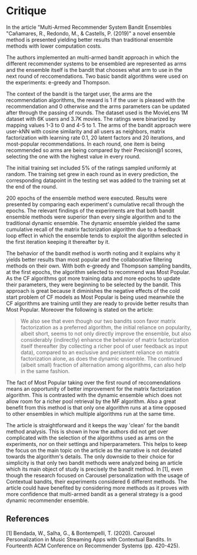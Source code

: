 # Critique

In the article "Multi-Armed Recommender System Bandit Ensembles "Cañamares, R., Redondo, M., & Castells, P. (2019)" a novel ensemble method is presented yielding better results than traditional ensemble methods with lower computation costs.

The authors implemented an multi-armed bandit approach in which the different recommender systems to be ensembled are represented as arms and the ensemble itself is the bandit that chooses what arm to use in the next round of reccomendations. Two basic bandit algorithms were used on the experiments: e-greedy and Thompson.

The context of the bandit is the target user, the arms are the recommendation algorithms, the reward is 1 if the user is pleased with the recommendation and 0 otherwise and the arms parameters can be updated after through the passing of rounds. The dataset used is the MovieLens 1M dataset with 6K users and 3.7K movies. The ratings were binarized by mapping values 1-3 to 0 and 4-5 to 1. The arms of the bandit approach were user-kNN with cosine similarity and all users as neighbors, matrix factorization with learning rate 0.1, 20 latent factors and 20 iterations, and most-popular recommendations. In each round, one item is being recommended so arms are being compared by their Precision@1 scores, selecting the one with the highest value in every round.

The initial training set included 5% of the ratings sampled uniformly at random. The training set grew in each round as in every prediction, the corresponding datapoint in the testing set was added to the training set at the end of the round.

200 epochs of the ensemble method were executed. Results were presented by comparing each experiment's cumulative recall through the epochs. The relevant findings of the experiments are that both bandit ensemble methods were superior than every single algorithm and to the traditional dynamic ensemble. The dynamic ensemble yielded the same cumulative recall of the matrix factorization algorithm due to a feedback loop effect in which the ensemble tends to exploit the algorithm selected in the first iteration keeping it thereafter by it.

The behavior of the bandit method is worth noting and it explains why it yields better results than most popular and the collaborative filtering methods on their own. With both e-greedy and Thompson sampling bandits, at the first epochs, the algorithm selected to recommend was Most Popular. As the CF algorithms got more training data and more epochs to update their parameters, they were beginning to be selected by the bandit. This approach is great because it diminishes the negative effects of the cold start problem of CF models as Most Popular is being used meanwhile the CF algorithms are training until they are ready to provide better results than Most Popular. Moreover the following is stated on the article:

  > We also see that even though our two bandits soon favor matrix factorization as a preferred algorithm, the initial reliance on popularity, albeit short, seems to not only directly improve the ensemble, but also considerably (indirectly) enhance the behavior of matrix factorization itself thereafter (by collecting a richer pool of user feedback as input data), compared to an exclusive and persistent reliance on matrix factorization alone, as does the dynamic ensemble. The continued (albeit small) fraction of alternation among algorithms, can also help in the same fashion.

The fact of Most Popular taking over the first round of reccomendations means an opportunity of better improvement for the matrix factorization algorithm. This is contrasted with the dynamic ensemble which does not allow room for a richer pool retrieval by the MF algorithm. Also a great benefit from this method is that only one algorithm runs at a time opposed to other ensembles in which multiple algorithms run at the same time.

The article is straightforward and it keeps the way 'clean' for the bandit method analysis. This is shown in how the authors did not get over complicated with the selection of the algorithms used as arms on the experiments, nor on their settings and hiperparameters. This helps to keep the focus on the main topic on the article as the narrative is not deviated towards the algorithm's details. The only downside to their choice for simplicity is that only two bandit methods were analyzed being an article which its main object of study is precisely the bandit method. In [1], even though the research focused on Carousel personalization with the usage of Contextual bandits, their experiments considered 6 different methods. The article could have benefited by considering more methods as it proves with more confidence that multi-armed bandit as a general strategy is a good dynamic recommender ensemble.

## References

[1] Bendada, W., Salha, G., & Bontempelli, T. (2020). Carousel Personalization in Music Streaming Apps with Contextual Bandits. In Fourteenth ACM Conference on Recommender Systems (pp. 420-425).